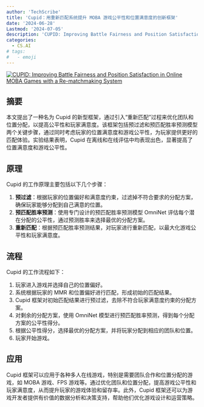```yaml
---
author: 'TechScribe'
title: 'Cupid：用重新匹配系统提升 MOBA 游戏公平性和位置满意度的创新框架'
date: '2024-06-28'
Lastmod: '2024-07-05'
description: 'CUPID: Improving Battle Fairness and Position Satisfaction in Online MOBA Games with a Re-matchmaking System'
categories:
  - CS.AI
# tags:
#   - emoji
---
```


[![CUPID: Improving Battle Fairness and Position Satisfaction in Online MOBA Games with a Re-matchmaking System](https://arxiv-research-1301205113.cos.ap-guangzhou.myqcloud.com/images/2406.19720v1.pdf_0.jpg)](https://arxiv.org/abs/2406.19720v1)

## 摘要

本文提出了一种名为 Cupid 的新型框架，通过引入“重新匹配”过程来优化团队和位置分配，以提高公平性和玩家满意度。该框架包括预过滤和预匹配胜率预测模型两个关键步骤，通过同时考虑玩家的位置满意度和游戏公平性，为玩家提供更好的匹配体验。实验结果表明，Cupid 在离线和在线评估中均表现出色，显著提高了位置满意度和游戏公平性。<!--more-->

## 原理

Cupid 的工作原理主要包括以下几个步骤：
1. **预过滤**：根据玩家的位置偏好和满意度约束，过滤掉不符合要求的分配方案，确保玩家能够分配到自己满意的位置。
2. **预匹配胜率预测**：使用专门设计的预匹配胜率预测模型 OmniNet 评估每个潜在分配的公平性，通过预测胜率来选择最优的分配方案。
3. **重新匹配**：根据预匹配胜率预测结果，对玩家进行重新匹配，以最大化游戏公平性和玩家满意度。

## 流程

Cupid 的工作流程如下：
1. 玩家进入游戏并选择自己的位置偏好。
2. 系统根据玩家的 MMR 和位置偏好进行匹配，形成初始的匹配结果。
3. Cupid 框架对初始匹配结果进行预过滤，去除不符合玩家满意度约束的分配方案。
4. 对剩余的分配方案，使用 OmniNet 模型进行预匹配胜率预测，得到每个分配方案的公平性得分。
5. 根据公平性得分，选择最优的分配方案，并将玩家分配到相应的团队和位置。
6. 玩家开始游戏。

## 应用

Cupid 框架可以应用于各种多人在线游戏，特别是需要团队合作和位置分配的游戏，如 MOBA 游戏、FPS 游戏等。通过优化团队和位置分配，提高游戏公平性和玩家满意度，从而提升玩家的游戏体验和留存率。此外，Cupid 框架还可以为游戏开发者提供有价值的数据分析和决策支持，帮助他们优化游戏设计和运营策略。